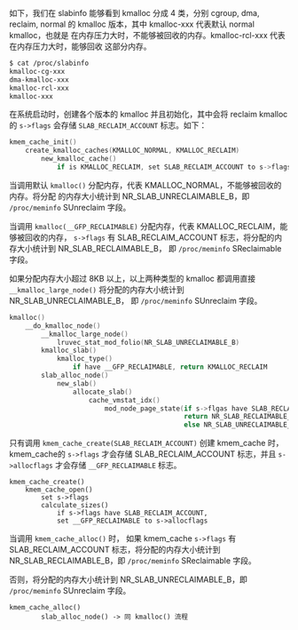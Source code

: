 如下，我们在 slabinfo 能够看到 kmalloc 分成 4 类，分别 cgroup, dma, reclaim,
normal 的 kmalloc 版本，其中 kmalloc-xxx 代表默认 normal kmalloc，也就是
在内存压力大时，不能够被回收的内存。kmalloc-rcl-xxx 代表在内存压力大时，能够回收
这部分内存。

```bash
$ cat /proc/slabinfo
kmalloc-cg-xxx
dma-kmalloc-xxx
kmalloc-rcl-xxx
kmalloc-xxx
```

在系统启动时，创建各个版本的 kmalloc 并且初始化，其中会将 reclaim kmalloc 的
`s->flags` 会存储 `SLAB_RECLAIM_ACCOUNT` 标志。如下：

```c
kmem_cache_init()
    create_kmalloc_caches(KMALLOC_NORMAL, KMALLOC_RECLAIM)
        new_kmalloc_cache()
            if is KMALLOC_RECLAIM, set SLAB_RECLAIM_ACCOUNT to s->flags
```

当调用默认 `kmalloc()` 分配内存，代表 KMALLOC_NORMAL，不能够被回收的内存。将分配
的内存大小统计到 NR_SLAB_UNRECLAIMABLE_B，即 `/proc/meminfo` SUnreclaim 字段。

当调用 `kmalloc(__GFP_RECLAIMABLE)` 分配内存，代表 KMALLOC_RECLAIM，能够被回收的内存，
`s->flags` 有 SLAB_RECLAIM_ACCOUNT 标志，将分配的内存大小统计到 NR_SLAB_RECLAIMABLE_B，
即 `/proc/meminfo` SReclaimable 字段。

如果分配内存大小超过 8KB 以上，以上两种类型的 kmalloc 都调用直接
`__kmalloc_large_node()` 将分配的内存大小统计到 NR_SLAB_UNRECLAIMABLE_B，
即 `/proc/meminfo` SUnreclaim 字段。

```c
kmalloc()
    __do_kmalloc_node()
        __kmalloc_large_node()
            lruvec_stat_mod_folio(NR_SLAB_UNRECLAIMABLE_B)
        kmalloc_slab()
            kmalloc_type()
                if have __GFP_RECLAIMABLE, return KMALLOC_RECLAIM
        slab_alloc_node()
            new_slab()
                allocate_slab()
                    cache_vmstat_idx()
                        mod_node_page_state(if s->flgas have SLAB_RECLAIM_ACCOUNT,
                                            return NR_SLAB_RECLAIMABLE_B,
                                            else NR_SLAB_UNRECLAIMABLE_B)
```

只有调用 `kmem_cache_create(SLAB_RECLAIM_ACCOUNT)` 创建 kmem_cache 时，
kmem_cache的 `s->flags` 才会存储 SLAB_RECLAIM_ACCOUNT 标志，并且
`s->allocflags` 才会存储 `__GFP_RECLAIMABLE` 标志。

```
kmem_cache_create()
    kmem_cache_open()
        set s->flags
        calculate_sizes()
            if s->flags have SLAB_RECLAIM_ACCOUNT,
            set __GFP_RECLAIMABLE to s->allocflags
```

当调用 `kmem_cache_alloc()` 时，
如果 kmem_cache `s->flags` 有 SLAB_RECLAIM_ACCOUNT 标志，将分配的内存大小统计到
NR_SLAB_RECLAIMABLE_B，即 `/proc/meminfo` SReclaimable 字段。

否则，将分配的内存大小统计到 NR_SLAB_UNRECLAIMABLE_B，即 `/proc/meminfo` SUnreclaim 字段。

```
kmem_cache_alloc()
        slab_alloc_node() -> 同 kmalloc() 流程
```
